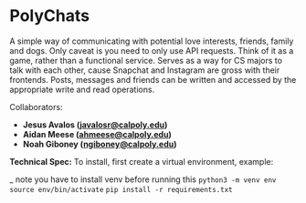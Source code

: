 # PolyChats

A simple way of communicating with potential love interests, friends, family and dogs. Only caveat is you need to only use API requests. Think of it as a game, rather than a functional service.
Serves as a way for CS majors to talk with each other, cause Snapchat and Instagram are gross with their frontends. Posts, messages and friends can be written and accessed by the appropriate write and read operations.

Collaborators:<br/>

-   **Jesus Avalos (javalosr@calpoly.edu)**
-   **Aidan Meese (ahmeese@calpoly.edu)**
-   **Noah Giboney (ngiboney@calpoly.edu)**

**Technical Spec:**
To install, first create a virtual environment,
example:

\_ note you have to install venv before running this
`python3 -m venv env`
`source env/bin/activate`
`pip install -r requirements.txt`
